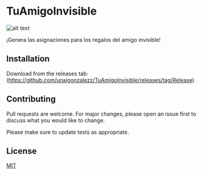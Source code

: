 # TuAmigoInvisible

![alt text](https://i.ibb.co/PNbQy7G/Splah.png)

¡Genera las asignaciones para los regalos del amigo invisible!
## Installation

Download from the releases tab: (https://github.com/unaigonzalezz/TuAmigoInvisible/releases/tag/Release)

## Contributing
Pull requests are welcome. For major changes, please open an issue first to discuss what you would like to change.

Please make sure to update tests as appropriate.

## License
[MIT](https://choosealicense.com/licenses/mit/)
